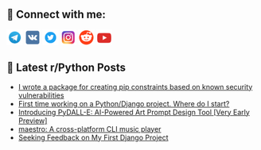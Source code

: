 ## 🔎 Connect with me:
[<img src="https://github.com/bullbesh/bullbesh/blob/main/images/Telegram.png" width="32" height="32" />](https://t.me/bullbesh)
[<img src="https://github.com/bullbesh/bullbesh/blob/main/images/VK.png" width="32" height="32" />](https://vk.com/bullbesh)
[<img src="https://github.com/bullbesh/bullbesh/blob/main/images/Twitter.png" width="32" height="32" />](https://twitter.com/bullbesh1)
[<img src="https://github.com/bullbesh/bullbesh/blob/main/images/Instagram.png" width="32" height="32" />](https://www.instagram.com/bullbesh)
[<img src="https://github.com/bullbesh/bullbesh/blob/main/images/Reddit.png" width="32" height="32" />](https://www.reddit.com/user/bullbesh)
[<img src="https://github.com/bullbesh/bullbesh/blob/main/images/YouTube.png" width="32" height="32" />](https://www.youtube.com/channel/UCtfjRs6uzgq5mfm8S06WTcg)

## 📕 Latest r/Python Posts
<!-- BLOG-POST-LIST:START -->
- [I wrote a package for creating pip constraints based on known security vulnerabilities](https://www.reddit.com/r/Python/comments/146dq8d/i_wrote_a_package_for_creating_pip_constraints/)
- [First time working on a Python/Django project. Where do I start?](https://www.reddit.com/r/Python/comments/146cbus/first_time_working_on_a_pythondjango_project/)
- [Introducing PyDALL-E: AI-Powered Art Prompt Design Tool [Very Early Preview]](https://www.reddit.com/r/Python/comments/146bzct/introducing_pydalle_aipowered_art_prompt_design/)
- [maestro: A cross-platform CLI music player](https://www.reddit.com/r/Python/comments/1466p4i/maestro_a_crossplatform_cli_music_player/)
- [Seeking Feedback on My First Django Project](https://www.reddit.com/r/Python/comments/1466f0o/seeking_feedback_on_my_first_django_project/)
<!-- BLOG-POST-LIST:END -->
